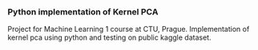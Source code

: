 ### Python implementation of Kernel PCA

Project for Machine Learning 1 course at CTU, Prague.
Implementation of kernel pca using python and testing on public kaggle dataset.
